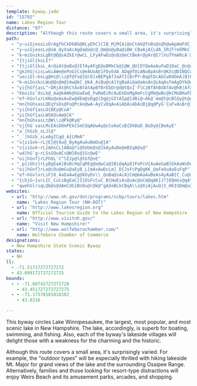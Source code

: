 ```yaml
---
template: byway.jade
id: "15792"
name: Lakes Region Tour
distance: "97"
description: "Although this route covers a small area, it's surprisingly varied. This byway circles Lake Winnipesaukee, the largest, most popular, and most scenic lake in the state. Its villages delight those with a weakness for the charming and the historic."
path: 
  - "y~uiGjeosLsDrAgFbCkDbBG@KLyEhC}ClB_MjM{A|@oCtAk@ToBx@s@h@wApAmFdC_GdDuAr@c@P_BrAoA~AiBpCwDpG_Az@aEdC_Ax@uAtBwCtE]p@u@bBg@nBcDzROPi@|C{BjIw@lD]hAGf@o@pDoA~H_@rE{@zOyCne@KhDYdEkCfS]~Bs@vCmEhMgErMo@tAu@hAy@~@mAhA_Bt@sAXM?wAPcL~@oAP{@b@aAl@g@f@kArBq@dBg@nBObAIxA@nB\\vDX~An@dBd@bB^`BNbCJ`DEhDO`Ds@~IMnDArHD|BLjB`@zBv@lDPbBHLXZcBxOI^BnBMxFa@zFCjBB`EJ|ATbBd@pAr@zAj@p@v@v@nE`Dl@|@t@dBl@jCbAvFxAhE~EdKv@lBl@`B\\bBp@tGP`CNzLJrDLlB\\lBJRmKvEgBlAsExEqAv@mFlCcAt@iAhAgClDyA|AqAjAyD~BsAnAyEpF{BhDo@lAqAfAaBz@}@Pq@BcDUgBJwCXaEPeALeAVoA`A{@fAsCzGs@~@y@n@yAp@{@L_KfAiAP}An@g@h@Yj@Wb@Q~@?n@|@xM@|AOlE@jAJ~@?rCL`Dx@~HTbIAjBYzCy@vFGx@EfBTnF\\lKd@vO~@fSAbBKzBo@`EKdB[xCq@rE_AjDI`ACdDG|Bu@tIa@xBg@nAkAjBwG~Hs@n@y@|@qB~Cm@z@cAvBiBlEkAxCoAfEaAtD}AvE{AvEgDnJwDlIoAvCoApCIZgBlDa@n@wAnAyAl@yAVe@?iAEkAm@cCs@uBhAe@l@q@zBG`BD~@VrArC~HZz@j@nCJbBJv@BZ?XFdC@^B|AAtHIbYFfCf@xFBdAClB"
  - "y~uiGjeosLs@oA_QyXaAcAg@a@o@c@_@m@o@yBa@iBW_CBaAjA{LdA_IR{F?eEMkC]mDc@sBc@y@wAmBk@uAc@uB[mBImBDsD?y@SuAwFoRe@uAm@wB_B}G{AcFqAiFo@yA}BwD_DwEwD{GaAkCWaAe@iFm@oDYkC_@aOYiB_AsCe@_BWaB_A_JQcDEkDD}AfBePl@yGb@_BlAkB~DwDTa@l@cBZmAxCqN\\Up@CsAcAk@q@aCqIQgA"
  - "k~miGnzksLgBt@Q@sAZkEr@wCL_LFyAFwDz@sBz@eCtBeAr@yAr@I?[VuTFmARcA`@wB|AwIpHcE`EgAt@eBp@oBj@mBp@wEhCcAd@gC`A_Bb@{DtAgDzAkA`@aIfAkFp@mAD{DW_Bc@yBq@kAOmBB{JT}CPU?e@JYVSFcAhA[`A]`Bm@rDi@fBs@|AoD|E}AdBoAx@qBn@mD|@uZxI"
  - "{tjiGl{ksLI?"
  - "{tjiGl{ksL_Ar@iAt@oBx@}EfAyAFgE@oBMkCk@}@W_@U[EYQeAeAuFwD}DaC_@c@oEqCSQuAy@y@k@MM_@QoAe@g@OwBIeCLcAPYJE?}@\\_An@QTk@^aAt@_C|AmA~@cItF"
  - "gkzhG|sisLwGiAWe@ePoG}Cs@eAUoAEiFDyEdA_ADq@f@iANuBpAsBr@KXc@DINQCwFnD_OnM_JhGg@JOf@_IpEiE~AsFdAyFRqE_@sGeA_F}@oDk@eBY{Do@sBYcLwAkD?SDg@Jc@^kALS^uXdL]Xq@Dm@XuAt@aBdAoADgAd@oF_AqI?yNbEuDj@mEKgBc@iC?sBr@yFjEaEnEiDlE_DdDu@BI^kBpAcEnAoAN{En@yH~@sBTkGf@iGDOSe@?sOKoBd@u@?YXa@JwBh@uJtDqCX_B[MCeEkB_IoEkHoBu@M}Ba@sF}@kJiB_EeAiHqA_Gm@uZk@"
  - "ueciGl~bsLg@Hi@\\i@f@Yx@}@rD]xBEPgAfJaAfI{BrPY~Bq@tDcAbCwDdGmA|B}H`PaAxBo@xBu@vCs@lFcAnDgArCgA|BmBlDw@hAcDdCkBbBmFlEmGvEsf@d_@kBtAcB~@uAb@cAVgDl@sBl@oI|AwCNiAAkBSmCQoASsCW}A@kAFm@LqBj@aAl@_BhAwBpBwA|Ai@n@MDwA`BgCjC_B|B{@~A]x@iArEgCzLaBvHi@vB{@tBg@dAi@r@mCpCoBbBoDpC"
  - "k~miGnzksLWu@Qs@m@}Aw@kC_@kA_AiBu@cA]YgBaAi@a@aAsAc@iAqAsFmAgDYk@w@uAeAsAoB{Bq@q@{@u@uEiCaGwCiAm@WKuF_DqE{CcBaAiCqAyAq@IGaCcAgA[iA_@gAm@cBkAo@o@aAyAa@s@k@iAcAsCeAeDKS?OgA}DAU_AsDsCqJoAqDiB{G{CuKqAiCSe@sGwK_AgBsDkGw@iBm@gB[mASiAYiCI_CKk@?_BKsIA{@@KEcBw@qBY}DO}A[uAcAcDiBgEk@{Am@cAi@s@u@m@y@YiAMkBC}@Bw@RcEn@kE^S?cF\\uFd@gWtC_Jz@{W`DcM`BqCl@_A`@qAv@mGlEwBxAuAn@eADa@EqA[}Au@iCuB}BsCwE{G"
  - "yi{hGf{asL^~DRjAt@hCtAxBtAtApBfBrEbDr@d@tQxI`FlCzBfAhBdAfAv@hB|Af@|@DNrB|DbArAbB~AtCzB|CpBpEvBfG~ChD|AjBjAxE`DtD|BlEhBjCz@|Ct@jDZVE~O{Gr@UbEaBfDqAXK`@GhCSdEYzCBt@BN?`@FLHhCzBdEfDhGrE|FbE^N`D`A~Ab@bC|AvBpCeBx@KJ][]e@YQUAgBRoBd@cCv@gC~@yB|@jBfG}KdHaAf@mC|A{BhB_BhAiDjDaAt@gDnBGFuHhEqBnAiIxEoHdDiApAqKdL_@y@k@QsFs@uFy@{AIeBB}ETyA\\wB~@aAl@kQfO}BjBcJ`HmI|Fy@t@mC|Cs@pAEJ"
  - "kbxiGz`dsLk@_Aa@kAWk@GUaEwQ_FwRmEiRcAuEkDoMgAmFcCgMk@wBc@kCMoBKwFD{DB_AA}@Ck@]sBiAmDo@kAeMeNcFqEoA{@eAg@e@McHuBwDaAu@IKKKE"
  - "ef~hGvlxrLKNo@xAsAvEw@dEm@zDg@|Dg@jGItAIp@[dBi@~Ak@`Am@l@cBl@y@t@gChD_B`CuD~FqAdCKNaArBi@xBYl@eBhCm@bAgOtZ{@nAKH{@`BONENwAbAUPeGvF}@r@{AbBmBjCgChEmC`E}@`B}@tBqBrDeGrKyA`Cg@ZODoA\\gBNqB@s@HiA`@y@f@gBlAqBlBo@z@yB`I_@lA{A~GOjAINq@~Fk@`CMd@w@fDs@rDYnB[vE?fCJrAb@nCRhCPlKIdC[nEa@dEaDlVu@jGO|@zAX"
  - "mn{hGhxasLQEqYsDs@Fo@PcAn@wA~AyCvDqAxAiAbAsAbAiBj@q@PyG`CuFvAsBr@_HfDwC`A_OxCwAPeDPqBDiGUgAH}IjBaBb@_A\\i@b@e@v@}@~BCRoBxFa@t@m@~@mApAm@\\y@j@u@jAaAtBy@lDGd@Sp@u@bASNuAr@u@NiFn@sGp@qBBoBKgAUwAo@iAeA_AwA}@qBi@wA}F}Rm@iBo@sAg@y@{@{@eAs@iAa@qAQkBGqHCaGcA"
  - "yi{hGf{asLO{BEy@CoA"
  - "yi{hGf{asLWSKOsAm@[K"
  - "mn{hGhxasLt@W\\i@Pk@Ry@"
  - "sj{hG`sasLMcEAsDOmPEkCSmCQqAUwAy@cCeAaCsB{DkBaD_BoDy@{BeAyE"
  - "a`|hGzb_sLJl@"
  - "_`|hGzb_sLeAgICg@_A{LMmA"
  - "s{ziGxk~rL{E}@{Au@_ByAgAuAuBmDu@}A"
  - "s{ziGxk~rL}AHsCL}ABo@?i@SUUe@s@]kAyAuDe@eBIqA@s@"
  - "wd|hG`g~rLSsGOuACs@W}Bs@}Gc@wE"
  - "oi|hGnf}rLFhDL`C^lEJp@l@tGf@nE"
  - "_p{iGhz}rLyBgEaA}BsBcHqCqREg@e@wCa@}Bi@qAyD}FoPcU{AuAeGaB}GkAaWsDe@IyAq@oAy@aAcAiAeBqAuCo@wBOuAO_AWkBGcAOaAo@eD}A_EgAqA}AuAyDkCmByAwGwGgAoAcFgFe@o@qBsBqF_GeDgDiDuDi@e@aEqEqAaCm@oBoBmFDuBaAf@oAoBuCkD_FqFcFaFcBoBgGaH"
  - "oi|hGnf}rLe@cDu@mGu@aEyB_L[mAsAwDcLm]_D{JsFcPgDgKK_@aFeOuAoEuFqP"
  - "ef~hGvlxrLiF}O_AaDaAwEg@kDyDs\\_@uBa@sAcA}Cm@mAaAaBeAsAyAaB{C_Cu@a@kDyBkBwAsA{A{@_Bw@sBWuAQkBIuCHsBZeCd@cB|@oBlAeBnOaPz@iAjB{BbB}BXYdCsDnCwDxBwDvFkKpAoCfCiGjB}EvBgGtAuDzAuEfHqX|@iEj@sDdAcHHiBCkB]iC_AeFGiACiBPoC^gBz@iBbCwE~AcCrBoCdAeB~@oBh@gBPkAz@iEX}Cd@uBbA_DbAkCRq@bBwDxBoEhG}LnAyBt@s@l@_@`CkAzC_AzAu@tAkAfAgBlAkClAaDh@gDZiA|EoKt@kBpCsIn@gBh@oBXiA\\cBX{B\\iAz@wBfBiF^}@hBkDhC{FbAwC|BwF~AeF|@gE^yBBi@f@}Dt@mDnAgFl@mAz@}@hCgBt@u@|DeGlD{FhAsA~CuCbCaCfDiEhDeEdB_DxBkDhAuAfBeBhC_B~@c@vBu@hGyAnAc@p@_@hMkQl@uAJ{@CoAWaAkAcCu@iBe@_BQyBIsNF{Bb@wDR}AtDqUj@aEd@_EvC_Qp@cCv@yBdBcErAgC|BuCv@s@DO`BmAvDkClEgBrBa@nFi@zQaBx_@uCdAKpDu@n@Qp@[fBsAhBuBdBkC`AaCdDkKv@aBhAaB`BcArBw@xDk@fN}@vHe@|RqAbJy@~A[bDcA~Aq@pByAxMuK~KqJlP}MpPeOlAs@|Aq@nHcClAk@ZEdBs@|DkC~@iAlAeBz@wAfBwE`H}ULQbAaCt@uBvBmFvBoEp@iAnAuAbAy@jAw@f@QNIdA[lD]~AAbAErEcAnCu@vHwCxE}B`A]zEuCvBwBpAcAbCiC`BuAlAu@lBaADMzE_BZGAw@IgCc@uGLgA?QTq@^c@l@e@hAm@jDg@vA_@tAk@hFkC|BsAnGoEn@i@t@w@jAeABKlBaBp@[hBc@~@_@|Ce@vAi@bAiAlCyF@OVe@b@uAp@cB~AkDbBmCjBeBt@a@lAc@j@a@v@s@h@k@dAy@rDaE^]l@e@pAyArAcClBgFv@wC~@mE`BsJ~@{C"
  - "{cbjG~}urL{C_CuCsBgEaC}I}DsFcCuC_B{HwEsAs@uAc@oCm@qAK}J?}EQmGs@qAYqFwAiHaCmFsBkC_A}Bc@}U}ByAa@mBs@cF}CwCwB{IoFeDwBySaMkOwJ{BmBoCeDEKgA_BsAkCeBwD}@sCs@aDeAwGkDiVw@{CaAgC}AoCuAoB{A}AwJwH{IqGaCqAaBo@w@U{Bg@eC_@}@GaAAyGFcEZ}Jl@kC?{B[yBc@iEeBsAu@o@i@kCsCkBeCgAsB{@iBw@iCaVoy@cAmCsCgFyAgDaAkC{@mDiAeHuHqj@q@mFUuDCsEDiCr@{GtEoUhAoFxCuO|BgNv@kGFyAL_FI_FoBg]i@yHg@cDi@{ByKsW{@yCg@sBeEgTe@sBo@oEQiCKmE@gCBy@CqBFcHAyCOgFyCun@a@sCuB{Ji@sDKaBLiCNyBBiCOmEQqB@yHV_z@DeGFuBRmCxAoI~Ge]hAgGpCaMxBsK|@sFTqBj@iHr@yKzA_XhAwPDsAz@oNVsAdCsGrLkXpAyD|@cDPi@lAmEhAoFh@sDdA}Hf@wEXmBrA{Lx@aJx@oQNyHE_Ae@_CkAoDaBaD"
  - "qwehGlrsqLQb@s@dAmCdG}BnDu@r@k@^gAXeBLkCBqA\\s@XiAjAuQ|S_HhIGDm@v@e@b@U\\iCfC_At@cF|CwA`@{CjAyKrB{IvAm@PiATiTvD}PbDaIx@sDXgUbAw^|AQCc@FchA|EoAJgCKIFgBa@wB}@eAo@cByAiAsAiAkB{@mBmA{Dq@gDy@_G[aBUuAc@oBw@qFc@_Ce@yB}@uD}@oC}@}BwAwCi@cAyAuBkBmBsAy@_Ag@yBs@mE{@kAKuBM}BHkLtA{CR_CHo@?qBUmA_@aAa@eCwAoAyAgB_CaA_BiDiHoHcNqBaEsAeC]c@g@_As@u@_@YsAw@gAk@_Bm@{Ac@oB]gH_@sPuA_Ng@oMaAiDM_CSwD_@yCo@iEgA}FkBO?eJgEoBy@iNkFgAe@]UyBkAwA_AuBwBsCiD_A{AYy@qDkHyAcD}AkEoCoIqKiYaBkDs@qAgB}BeOkQ_BkAuEyBk@c@SE_@[_Ac@{D{CmBoB}BkCoAkBk@eB[}AO_BEyBWoAm@LoDj@qAj@cBfAqCz@}Dn@eAv@_@`@gDtCaDrC{AnBgCnCoAfBiF|IQPCHoDbGcC`DuEvEoCvE_C~HMROz@GHwAtH[|@aHrQ{EnKcFhK{@~AeD~IcDnGsA~B_CxEqEfKQf@_CdFyAdFKdAQ`Fe@~OLp@NrCFr@PdCAv@KvAe@|B]fAsBxFmBzEkRhb@iA`CoFvMcEfJcAbCIN_DrHaAlBK^W~AWfFe@bEA`@CZ?f@IfBo@`Ck@vA_HzMeKdMu@fAqBjCs@hA_BpC{CtDe@z@eC|F{@~Bw@tCYpAyCfLw@zAqCzGmA~Ao@d@g@X{@RuALk@?mASoFiAkCu@mCm@aB?}ARaB^oAp@cCdBgAnA{DpHuCfFuFfJk@pBMf@m@lHe@lDQ~@y@`DgAtDkBzEuCnGcA`B}ApBcArBERa@|Ag@lCOlASzEi@bDQz@a@z@UX{A|AwCnDcCjCcC`Aq@j@cGzI[f@MVEP[NURiB|@cDt@iAN}Hb@uF`@{BFUFwBO{@McCCqABqATaBd@KFeAToDZuHfAaQ~AiI~@oB\\uCZmFr@{A\\oGfAiBPaDB}Eg@{Cg@cBu@qA{@_B{AuA{AuAu@q@OyB_AgAQmB?{Ab@eCjBmHtGaAh@eC|@uIvF}BxA_@PKLyZbQaAXcBRQAOFwDEsBJ_CTcAPm@DoAd@{@b@uAvAkF`K}@hB{D|Ii@dAiD`EsClFq@|@m@f@aBf@oBPgA?eBGiCY{Eq@yBO{C?sGRyB?i@Mu@YW[sBuFI_@eGkP]w@_@c@iAU}BG]Xm@x@q@fB_@nBiCdFoDfGsEbHUp@w@fD_@|@y@bAKDGTkE`DeDhC_AtAgDxHIT_AzICnBLrD\\dCHjANdHDhC@nGDbHKrBa@xCcAxDiA|EcAjCwA~CGVo@r@gD~AsBh@eA`@_@HmDfBkCfBiAn@_@LeBx@ULSf@sC~FmCbGoC`GaHdOo@l@KN[PgA~Am@jAMZeBvDq@rBiCnMiAzEc@xA[p@cApCgBnG}AtE_BhDs@r@w@Ze@@sACeAXoAx@aCpBsBxBgBdCyBjD}AzCoGxMcBvCWVu@tA[nACj@@vBHzAdB~HRnBBnAAtC@NSxAYlAkBvDyAvBcCpCaBxAm@XmC^_L[oFC_CHyATkBr@{@h@yBlByAv@yA^cJTqB^oC`AuC|AkE`DmC~By@b@IBkEhD_EdD_DbDsBlBsA\\aAFy@Sy@e@yDeEqAi@uBa@aBSk@G{CI}NGaC]mFcBmCuAcAm@aBTm@r@mBfBiLpMmBjB}DrDeBnB{DlFwA~B{@jBq@`BuBjIaAbD}FhMu@lBK`@gQz_@{CbGmC`GsGhNwB~EoGjNeBpDiKbSkAdCgCdGEH"
websites: 
  - url: "http://www.nh.gov/dot/programs/scbp/tours/lakes.htm"
    name: "Lakes Region Tour (NH-DOT)"
  - url: "http://www.lakesregion.org"
    name: Official Tourism Guide to the Lakes Region of New Hampshire
  - url: "http://www.visitnh.gov/"
    name: "Visit New Hampshire!"
  - url: "http://www.wolfeborochamber.com/"
    name: Wolfeboro Chamber of Commerce
designations: 
  - New Hampshire State Scenic Byway
states: 
  - NH
ll: 
  - -71.51717272727272
  - 43.699172727272725
bounds: 
  - - -71.68742727272728
    - 43.451727272727275
  - - -71.17578181818182
    - 43.8316

---
```


This byway circles Lake Winnipesaukee, the largest, most popular, and most scenic lake in New Hampshire. The lake, accordingly, is superb for boating, swimming, and fishing. Also, each of the byway's lakeside villages will delight those with a weakness for the charming and the historic. 

Although this route covers a small area, it's surprisingly varied. For example, the "outdoor types" will be especially thrilled with hiking lakeside Mt. Major for grand views of the lake and the surrounding Ossipee Range. Alternatively, families and those looking for resort-type distractions will enjoy Weirs Beach and its amusement parks, arcades, and shopping.